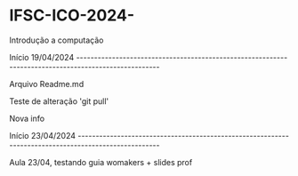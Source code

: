 # IFSC-ICO-2024-
Introdução a computação

Início 19/04/2024 -----------------------------------------------------------------------------------------------------


Arquivo Readme.md

Teste de alteração 'git pull'

Nova info


Início 23/04/2024 -----------------------------------------------------------------------------------------------------

Aula 23/04, testando guia womakers + slides prof
